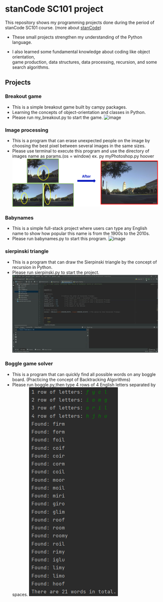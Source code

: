 # stanCode SC101 project

This repository shows my programming projects done during the period of stanCode SC101 course.
(more about [stanCode](https://stancode.tw/))

- These small projects strengthen my understanding of the Python language.

- I also learned some fundamental knowledge about coding like object orientation, \
game production, data structures, data processing, recursion, and some search algorithms.



## Projects
### Breakout game
 - This is a simple breakout game built by campy packages.
  - Learning the concepts of object-orientation and classes in Python.
 - Please run my_breakout.py to start the game.
![image](demo/my_breakout.gif)

### Image processing
 - This is a program that can erase unexpected people on the image by choosing the best pixel between several images in the same sizes.
 - Please use terminal to execute this program and use the directory of images name as params.(os = window) ex. py myPhotoshop.py hoover
![image](demo/stanCodeshop.png) 

### Babynames
 - This is a simple full-stack project where users can type any English name to show how popular this name is from the 1900s to the 2010s.
 - Please run babynames.py to start this program.
![image](demo/babyname.gif)

### sierpinski triangle
 - This is a program that can draw the Sierpinski triangle by the concept of recursion in Python.
 - Please run sierpinski.py to start the project.
![image](demo/sieprinski.gif)

### Boggle game solver
 - This is a program that can quickly find all possible words on any boggle board. (Practicing the concept of Backtracking Algorithms)
 - Please run boggle.py,then type 4 rows of 4 English letters separated by spaces.
![image](demo/boggle.png)
